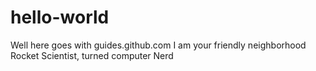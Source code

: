 # hello-world
Well here goes with guides.github.com
I am your friendly neighborhood Rocket Scientist, turned computer Nerd
